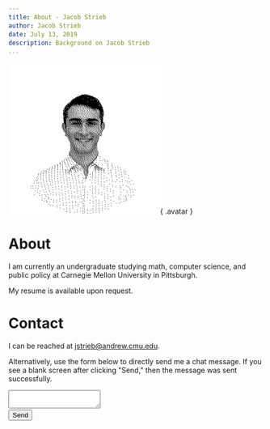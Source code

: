 ```yaml
---
title: About - Jacob Strieb
author: Jacob Strieb
date: July 13, 2019
description: Background on Jacob Strieb
...
```


![](headshot.png){ .avatar }

# About

I am currently an undergraduate studying math, computer science, and public
policy at Carnegie Mellon University in Pittsburgh.

My resume is available upon request.

# Contact

I can be reached at [jstrieb@andrew.cmu.edu](mailto:jstrieb@andrew.cmu.edu).

Alternatively, use the form below to directly send me a chat message. If you
see a blank screen after clicking "Send," then the message was sent
successfully.

<div class="contact-form">
<form action="https://api.groupme.com/v3/bots/post?bot_id=706deaf523f339bcee544e833b" method="post">
<textarea name="text" maxlength="999"></textarea><br />
<input id="bot_id" name="bot_id" type="hidden" value=" 	706deaf523f339bcee544e833b">
<button>Send</button>
</form>
</div><br />
